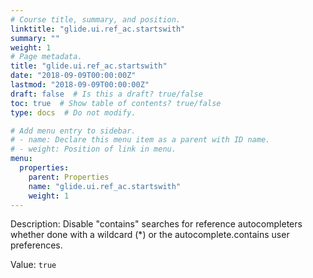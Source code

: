 ```yaml
---
# Course title, summary, and position.
linktitle: "glide.ui.ref_ac.startswith"
summary: ""
weight: 1
# Page metadata.
title: "glide.ui.ref_ac.startswith"
date: "2018-09-09T00:00:00Z"
lastmod: "2018-09-09T00:00:00Z"
draft: false  # Is this a draft? true/false
toc: true  # Show table of contents? true/false
type: docs  # Do not modify.

# Add menu entry to sidebar.
# - name: Declare this menu item as a parent with ID name.
# - weight: Position of link in menu.
menu:
  properties:
    parent: Properties
    name: "glide.ui.ref_ac.startswith"
    weight: 1
---
```


Description: Disable "contains" searches for reference autocompleters whether done with a wildcard (*) or the autocomplete.contains user preferences.


Value: `true`